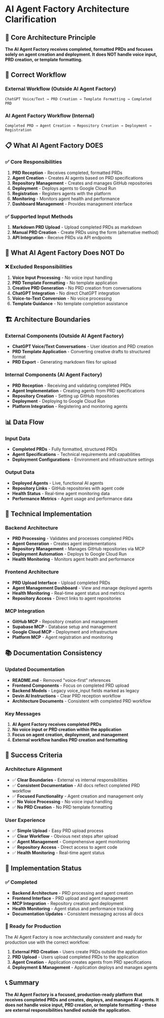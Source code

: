 # AI Agent Factory Architecture Clarification

## 🎯 **Core Architecture Principle**

**The AI Agent Factory receives completed, formatted PRDs and focuses solely on agent creation and deployment. It does NOT handle voice input, PRD creation, or template formatting.**

## 🔄 **Correct Workflow**

### **External Workflow (Outside AI Agent Factory)**
```
ChatGPT Voice/Text → PRD Creation → Template Formatting → Completed PRD
```

### **AI Agent Factory Workflow (Internal)**
```
Completed PRD → Agent Creation → Repository Creation → Deployment → Registration
```

## 📋 **What AI Agent Factory DOES**

### ✅ **Core Responsibilities**
1. **PRD Reception** - Receives completed, formatted PRDs
2. **Agent Creation** - Creates AI agents based on PRD specifications
3. **Repository Management** - Creates and manages GitHub repositories
4. **Deployment** - Deploys agents to Google Cloud Run
5. **Registration** - Registers agents with the platform
6. **Monitoring** - Monitors agent health and performance
7. **Dashboard Management** - Provides management interface

### ✅ **Supported Input Methods**
1. **Markdown PRD Upload** - Upload completed PRDs as markdown
2. **Manual PRD Creation** - Create PRDs using the form (alternative method)
3. **API Integration** - Receive PRDs via API endpoints

## 🚫 **What AI Agent Factory Does NOT Do**

### ❌ **Excluded Responsibilities**
1. **Voice Input Processing** - No voice input handling
2. **PRD Template Formatting** - No template application
3. **Creative PRD Generation** - No PRD creation from conversations
4. **ChatGPT Integration** - No direct ChatGPT integration
5. **Voice-to-Text Conversion** - No voice processing
6. **Template Guidance** - No template completion assistance

## 🏗️ **Architecture Boundaries**

### **External Components (Outside AI Agent Factory)**
- **ChatGPT Voice/Text Conversations** - User ideation and PRD creation
- **PRD Template Application** - Converting creative drafts to structured format
- **PRD Export** - Generating markdown files for upload

### **Internal Components (AI Agent Factory)**
- **PRD Reception** - Receiving and validating completed PRDs
- **Agent Implementation** - Creating agents from PRD specifications
- **Repository Creation** - Setting up GitHub repositories
- **Deployment** - Deploying to Google Cloud Run
- **Platform Integration** - Registering and monitoring agents

## 📊 **Data Flow**

### **Input Data**
- **Completed PRDs** - Fully formatted, structured PRDs
- **Agent Specifications** - Technical requirements and capabilities
- **Deployment Configurations** - Environment and infrastructure settings

### **Output Data**
- **Deployed Agents** - Live, functional AI agents
- **Repository Links** - GitHub repositories with agent code
- **Health Status** - Real-time agent monitoring data
- **Performance Metrics** - Agent usage and performance data

## 🔧 **Technical Implementation**

### **Backend Architecture**
- **PRD Processing** - Validates and processes completed PRDs
- **Agent Generation** - Creates agent implementations
- **Repository Management** - Manages GitHub repositories via MCP
- **Deployment Automation** - Deploys to Google Cloud Run
- **Health Monitoring** - Monitors agent health and performance

### **Frontend Architecture**
- **PRD Upload Interface** - Upload completed PRDs
- **Agent Management Dashboard** - View and manage deployed agents
- **Health Monitoring** - Real-time agent status and metrics
- **Repository Access** - Direct links to agent repositories

### **MCP Integration**
- **GitHub MCP** - Repository creation and management
- **Supabase MCP** - Database setup and management
- **Google Cloud MCP** - Deployment and infrastructure
- **Platform MCP** - Agent registration and monitoring

## 📚 **Documentation Consistency**

### **Updated Documentation**
- **README.md** - Removed "voice-first" references
- **Frontend Components** - Focus on completed PRD upload
- **Backend Models** - Legacy voice_input fields marked as legacy
- **Devin AI Instructions** - Clear PRD reception workflow
- **Architecture Documents** - Consistent with completed PRD workflow

### **Key Messages**
1. **AI Agent Factory receives completed PRDs**
2. **No voice input or PRD creation within the application**
3. **Focus on agent creation, deployment, and management**
4. **External workflow handles PRD creation and formatting**

## 🎯 **Success Criteria**

### **Architecture Alignment**
- ✅ **Clear Boundaries** - External vs internal responsibilities
- ✅ **Consistent Documentation** - All docs reflect completed PRD workflow
- ✅ **Focused Functionality** - Agent creation and management only
- ✅ **No Voice Processing** - No voice input handling
- ✅ **No PRD Creation** - No PRD template formatting

### **User Experience**
- ✅ **Simple Upload** - Easy PRD upload process
- ✅ **Clear Workflow** - Obvious next steps after upload
- ✅ **Agent Management** - Comprehensive agent monitoring
- ✅ **Repository Access** - Direct access to agent code
- ✅ **Health Monitoring** - Real-time agent status

## 🚀 **Implementation Status**

### **✅ Completed**
- **Backend Architecture** - PRD processing and agent creation
- **Frontend Interface** - PRD upload and agent management
- **MCP Integration** - Repository creation and deployment
- **Health Monitoring** - Agent status and performance tracking
- **Documentation Updates** - Consistent messaging across all docs

### **🎯 Ready for Production**
The AI Agent Factory is now architecturally consistent and ready for production use with the correct workflow:
1. **External PRD Creation** - Users create PRDs outside the application
2. **PRD Upload** - Users upload completed PRDs to the application
3. **Agent Creation** - Application creates agents from PRD specifications
4. **Deployment & Management** - Application deploys and manages agents

## 📞 **Summary**

**The AI Agent Factory is a focused, production-ready platform that receives completed PRDs and creates, deploys, and manages AI agents. It does not handle voice input, PRD creation, or template formatting - these are external responsibilities handled outside the application.**
